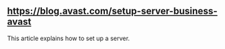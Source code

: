 ## https://blog.avast.com/setup-server-business-avast<br/>
This article explains how to set up a server.<br/>
